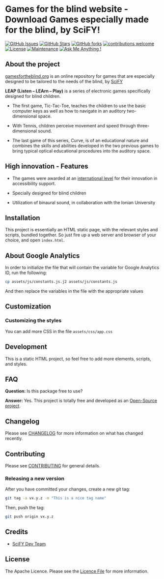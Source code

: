 # Games for the blind website - Download Games especially made for the blind, by SciFY!

[![GitHub Issues](https://img.shields.io/github/issues/scify/gamesfortheblind-web)](https://img.shields.io/github/issues/scify/gamesfortheblind-web)
[![GitHub Stars](https://img.shields.io/github/stars/scify/gamesfortheblind-web)](https://img.shields.io/github/stars/scify/gamesfortheblind-web)
[![GitHub forks](https://img.shields.io/github/forks/scify/gamesfortheblind-web)](https://img.shields.io/github/forks/scify/gamesfortheblind-web)
[![contributions welcome](https://img.shields.io/badge/contributions-welcome-brightgreen.svg?style=flat)](https://github.com/dwyl/esta/issues)
[![License](https://img.shields.io/badge/License-Apache%202.0-blue.svg)](https://opensource.org/licenses/Apache-2.0)
[![Maintenance](https://img.shields.io/badge/Maintained%3F-yes-green.svg)](https://GitHub.com/Naereen/StrapDown.js/graphs/commit-activity)
[![Ask Me Anything !](https://img.shields.io/badge/Ask%20me-anything-1abc9c.svg)](https://GitHub.com/scify)

## About the project

[gamesfortheblind.org](https://gamesfortheblind.org) is an online repository for games that are especially designed to
be tailored to the needs of the blind, by [SciFY](https://scify.org/en/project/leap-games-for-the-blind-2/)

**LEAP (Listen – LEArn – Play)** is a series of electronic games specifically designed for blind children.

* The first game, Tic-Tac-Toe, teaches the children to use the basic computer keys as well as how to navigate in an
  auditory two-dimensional space.

* With Tennis, children perceive movement and speed through three-dimensional sound.

* The last game of this series, Curve, is of an educational nature and combines the skills and abilities developed in
  the
  two previous games to bring typical optical educational procedures into the auditory space.

## High innovation - Features

* The games were awarded at
  an [international level](https://scify.org/en/news/%ce%b2%cf%81%ce%b1%ce%b2%ce%b5%cf%85%cf%83%ce%b7-%cf%83%ce%b5-%cf%80%ce%b1%ce%b3%ce%ba%cf%8c%cf%83%ce%bc%ce%b9%ce%bf-%ce%b5%cf%80%ce%af%cf%80%ce%b5%ce%b4%ce%bf-%ce%b3%ce%b9%ce%b1-%cf%84%ce%b7-scify/)
  for their innovation in accessibility support.

* Specially designed for blind children

* Utilization of binaural sound, in collaboration with the Ionian University

## Installation

This project is essentially an HTML static page, with the relevant styles and scripts, bundled together. So just fire up
a web server and browser of your choice, and open `index.html`.

## About Google Analytics

In order to initialize the file that will contain the variable for Google Analytics ID, run the following:

```bash
cp assets/js/constants.js.j2 assets/js/constants.js
```

And then replace the variables in the file with the appropriate values

## Customization

### Customizing the styles

You can add more CSS in the file `assets/css/app.css`

## Development

This is a static HTML project, so feel free to add more elements, scripts, and styles.

## FAQ

**Question:** Is this package free to use?

**Answer:** Yes. This project is totally free and developed as
an [Open-Source project](https://github.com/scify/gamesfortheblind-web).

## Changelog

Please see [CHANGELOG](CHANGELOG.md) for more information on what has changed recently.

## Contributing

Please see [CONTRIBUTING](CONTRIBUTING.md) for general details.

### Releasing a new version

After you have committed your changes, create a new git tag:

```bash
git tag -a vx.y.z -m "This is a nice tag name"
```

Then, push the tag:

```bash
git push origin vx.y.z
```

## Credits

- [SciFY Dev Team](https://github.com/scify)

## License

The Apache Licence. Please see the [Licence File](LICENCE.md) for more information.
